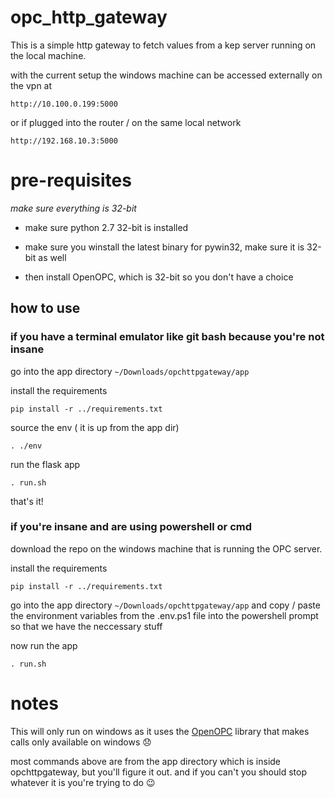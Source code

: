 # opc_http_gateway

This is a simple http gateway to fetch values from a kep server running on the
local machine.

with the current setup the windows machine can be accessed externally on the vpn at
```
http://10.100.0.199:5000
```
or if plugged into the router / on the same local network
```
http://192.168.10.3:5000
```

# pre-requisites

*make sure everything is 32-bit*

- make sure python 2.7 32-bit is installed

- make sure you winstall the latest binary for pywin32, make sure it is 32-bit as well

- then install OpenOPC, which is 32-bit so you don't have a choice

## how to use

### if you have a terminal emulator like git bash because you're not insane

go into the app directory ```~/Downloads/opchttpgateway/app```

install the requirements
```
pip install -r ../requirements.txt
```

source the env ( it is up from the app dir)
```
. ./env
```

run the flask app
```
. run.sh
```

that's it!

### if you're insane and are using powershell or cmd

download the repo on the windows machine that is running the OPC server.

install the requirements
```
pip install -r ../requirements.txt
```

go into the app directory ```~/Downloads/opchttpgateway/app``` and copy / paste the environment variables from the .env.ps1 file into the powershell prompt so that we have the neccessary stuff

now run the app
```
. run.sh
```

# notes

This will only run on windows as it uses the [OpenOPC](http://openopc.sourceforge.net/) library that makes calls only available on windows :disappointed:

most commands above are from the app directory which is inside opchttpgateway, but you'll figure it out. and if you can't you should stop whatever it is you're trying to do :wink:
